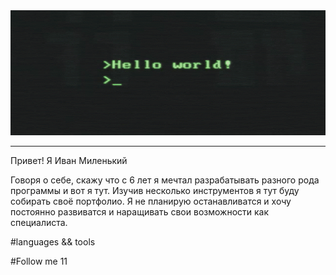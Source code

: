 <img src="https://github.com/Ivan-Penguin/ivan-penguin/blob/main/assets/hello-world.gif" width="100%" height="200">

<hr>


Привет! Я Иван Миленький

Говоря о себе, скажу что с 6 лет я мечтал разрабатывать разного рода программы и вот я тут. Изучив несколько инструментов я тут буду собирать своё портфолио. Я не планирую останавливатся и хочу постоянно развиватся и наращивать свои возможности как специалиста.

#languages && tools

#Follow me 11
